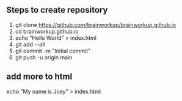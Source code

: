 ## Steps to create repository

1. git clone https://github.com/brainworkup/brainworkup.github.io
1. cd brainworkup.github.io
1. echo "Hello World" > index.html
1. git add --all
1. git commit -m "Initial commit"
1. git push -u origin main

## add more to html

echo "My name is Joey" > index.html

